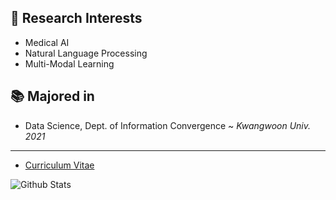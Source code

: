🔭 Research Interests
---
- Medical AI
- Natural Language Processing
- Multi-Modal Learning

📚 Majored in 
---
- Data Science, Dept. of Information Convergence ~ *Kwangwoon Univ. 2021*  
---

* [Curriculum Vitae](https://github.com/jeongwonkwak/jeongwonkwak/blob/main/Jeongwon%20Kwak%20CV.pdf)

![Github Stats](https://github-readme-stats.vercel.app/api?username=jeongwonkwak&show_icons=true)
<!--
![Github Stats](https://github-readme-stats.vercel.app/api/top-langs/?username=jeongwonkwak)
-->


<!--
**jeongwonkwak/jeongwonkwak** is a ✨ _special_ ✨ repository because its `README.md` (this file) appears on your GitHub profile.



Here are some ideas to get you started:

- 🔭 I’m currently working on ...
- 🌱 I’m currently learning ...
- 👯 I’m looking to collaborate on ...
- 🤔 I’m looking for help with ...
- 💬 Ask me about ...
- 📫 How to reach me: ...
- 😄 Pronouns: ...
- ⚡ Fun fact: ...
-->
